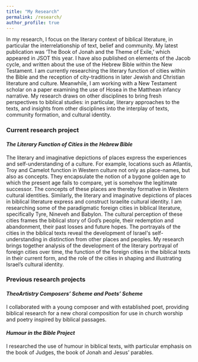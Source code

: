 ```yaml
---
title: "My Research"
permalink: /research/
author_profile: true
---
```


In my research, I focus on the literary context of biblical literature, in particular the interrelationship of text, belief and community. My latest publication was ‘The Book of Jonah and the Theme of Exile,’ which appeared in JSOT this year. I have also published on elements of the Jacob cycle, and written about the use of the Hebrew Bible within the New Testament. I am currently researching the literary function of cities within the Bible and the reception of city-traditions in later Jewish and Christian literature and culture. Meanwhile, I am working with a New Testament scholar on a paper examining the use of Hosea in the Matthean infancy narrative. My research draws on other disciplines to bring fresh perspectives to biblical studies: in particular, literary approaches to the texts, and insights from other disciplines into the interplay of texts, community formation, and cultural identity.

### Current research project

#### *The Literary Function of Cities in the Hebrew Bible*
The literary and imaginative depictions of places express the experiences and self-understanding of a culture. For example, locations such as Atlantis, Troy and Camelot function in Western culture not only as place-names, but also as concepts. They encapsulate the notion of a bygone golden age to which the present age fails to compare, yet is somehow the legitimate successor. The concepts of these places are thereby formative in Western cultural identities. Similarly, the literary and imaginative depictions of places in biblical literature express and construct Israelite cultural identity. I am researching some of the paradigmatic foreign cities in biblical literature, specifically Tyre, Nineveh and Babylon. The cultural perception of these cities frames the biblical story of God’s people, their redemption and abandonment, their past losses and future hopes. The portrayals of the cities in the biblical texts reveal the development of Israel's self-understanding in distinction from other places and peoples. My research brings together analysis of the development of the literary portrayal of foreign cities over time, the function of the foreign cities in the biblical texts in their current form, and the role of the cities in shaping and illustrating Israel’s cultural identity.

### Previous research projects

#### *TheoArtistry Composers’ Scheme and Poets’ Scheme*
I collaborated with a young composer and with established poet, providing biblical research for a new choral composition for use in church worship and poetry inspired by biblical passages.


#### *Humour in the Bible Project*
I researched the use of humour in biblical texts, with particular emphasis on the book of Judges, the book of Jonah and Jesus’ parables.
